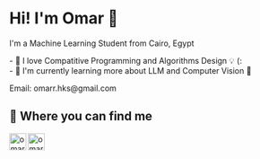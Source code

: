 # Hi! I'm Omar 👋

I'm a Machine Learning Student from Cairo, Egypt

<p>
- 💖 I love Compatitive Programming and Algorithms Design 💡  (:<br/>
- 🌱 I'm currently learning more about LLM and Computer Vision 👀
</p>
<a>
  Email: omarr.hks@gmail.com
</a>

<h2>🚀 Where you can find me</h2>

<a href="https://www.linkedin.com/in/omarssalah/">
  <img align="left" alt="omar-hk" width="30px" src="https://github.com/Omar-hk/omar-hk/blob/dcfe20de6a81976ff0cc955ddf0b342dfe73a51f/src/images/linkedin.png" />
</a>
<a href="https://twitter.com/urmadboii">
  <img align="left" alt="omar-hk | Twitter" width="30px" src="https://github.com/Omar-hk/omar-hk/blob/dcfe20de6a81976ff0cc955ddf0b342dfe73a51f/src/images/twitter.png" />
</a>
<br />
